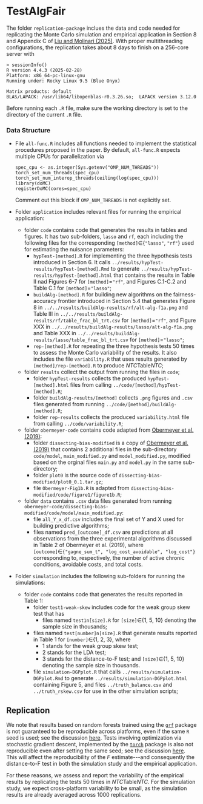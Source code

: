 # TestAlgFair
The folder `replication-package` inclues the data and code needed for replicating the Monte Carlo simulation and empirical application in Section 8 and Appendix C of [Liu and Molinari (2025)](https://arxiv.org/abs/2402.08879). With proper multithreading configurations, the replication takes about 8 days to finish on a 256-core server with
```
> sessionInfo()
R version 4.4.3 (2025-02-28)
Platform: x86_64-pc-linux-gnu
Running under: Rocky Linux 9.5 (Blue Onyx)

Matrix products: default
BLAS/LAPACK: /usr/lib64/libopenblas-r0.3.26.so;  LAPACK version 3.12.0
```
Before running each `.R` file, make sure the working directory is set to the directory of the current `.R` file.
### Data Structure
- File `all-func.R` includes all functions needed to implement the statistical procedures proposed in the paper. By default, `all-func.R` expects multiple CPUs for parallelization via
  ```
  spec_cpu <- as.integer(Sys.getenv("OMP_NUM_THREADS"))
  torch_set_num_threads(spec_cpu)
  torch_set_num_interop_threads(ceiling(log(spec_cpu)))
  library(doMC)
  registerDoMC(cores=spec_cpu)
  ```
  Comment out this block if `OMP_NUM_THREADS` is not explicitly set.

- Folder `application` includes relevant files for running the empirical application:
    * folder `code` contains code that generates the results in tables and figures. It has two sub-folders, `lasso` and `rf`, each including the following files for the corresponding `[method]`$\in${`"lasso"`, `"rf"`} used for estimating the nuisance parameters:
        - `hypTest-[method].R` for implementing the three hypothesis tests introduced in Section 6. It calls `../results/hypTest-results/hypTest-[method].Rmd` to generate `../results/hypTest-results/hypTest-[method].html` that contains the results in Table II nad Figures 6-7 for `[method]`=`"rf"`, and Figures C.1-C.2 and Table C.1 for `[method]`=`"lasso"`;
        - `buildAlg-[method].R` for building new algorithms on the fairness-accuracy frontier introduced in Section 5.4 that generates Figure 8 in `../../results/buildAlg-results/rf/alt-alg-f1a.png` and Table III in `../../results/buildAlg-results/rf/table_frac_bl_trt.csv` for `[method]`=`"rf"`, and Figure XXX in `../../results/buildAlg-results/lasso/alt-alg-f1a.png` and Table XXX in `../../results/buildAlg-results/lasso/table_frac_bl_trt.csv` for `[method]`=`"lasso"`;
        - `rep-[method].R` for repeating the three hypothesis tests 50 times to assess the Monte Carlo variability of the results.
        It also includes the file `variability.R` that uses results generated by `[method]/rep-[method].R` to produce *NTC*Table*NTC*;
    * folder `results` collect the output from running the files in `code`;
        - folder `hypTest-results` collects the produced `hypTest-[method].html` files from calling `../code/[method]/hypTest-[method].R`;
        - folder `buildAlg-results/[method]` collects `.png` figures and `.csv` files generated from running `../code/[method]/buildAlg-[method].R`;
        - folder `rep-results` collects the produced `variability.html` file from calling `../code/variability.R`;
    * folder `obermeyer-code` contains code adapted from [Obermeyer et al. (2019)](https://gitlab.com/labsysmed/dissecting-bias):
        - folder `dissecting-bias-modified` is a copy of [Obermeyer et al. (2019)](https://gitlab.com/labsysmed/dissecting-bias) that contains 2 additional files in the sub-directory `code/model`, `main_modified.py` and `model_modified.py`, modified based on the orginal files `main.py` and `model.py` in the same sub-directory;
        - folder `plot0` is the source code of `dissecting-bias-modified/plot0_0.1.tar.gz`;
        - file `Obermeyer-Fig1b.R` is adapted from `dissecting-bias-modified/code/figure1/figure1b.R`;
    * folder `data` contains `.csv` data files generated from running `obermeyer-code/dissecting-bias-modified/code/model/main_modified.py`:
        - file `all_Y_x_df.csv` includes the final set of Y and X used for building predictive algorithms;
        - files named `pred_[outcome]_df.csv` are predictions at all observations from the three experimental algorithms discussed in Table 2 of Obermeyer et al. (2019), where `[outcome]`$\in$`{"gagne_sum_t", "log_cost_avoidable", "log_cost"}` corresponding to, respectively, the number of active chronic conditions, avoidable costs, and total costs.

- Folder `simulation` includes the following sub-folders for running the simulations:
    * folder `code` contains code that generates the results reported in Table 1:
      - folder `test1-weak-skew` includes code for the weak group skew test that has
        * files named `test1n[size].R` for `[size]`$\in${1, 5, 10} denoting the sample size in thousands;
      - files named `test[number]n[size].R` that generate results reported in Table 1 for `[number]`$\in${1, 2, 3}, where
        - $1$ stands for the weak group skew test;
        - $2$ stands for the LDA test;
        - $3$ stands for the distance-to-F test;
        and `[size]`$\in${1, 5, 10} denoting the sample size in thousands.
      - file `simulation-DGPplot.R` that calls `../results/simulation-DGPplot.Rmd` to generate `../results/simulation-DGPplot.html` containing Figure 5, and files `../truth_balance.csv` and `../truth_rskew.csv` for use in the other simulation scripts;
    


## Replication



We note that results based on random forests trained using the [`grf`](https://grf-labs.github.io/grf/index.html) package is not guaranteed to be reproducible across platforms, even if the same `R` seed is used; see the discussion [here](https://grf-labs.github.io/grf/REFERENCE.html#forests-predict-different-values-depending-on-the-platform-even-though-the-seed-is-the-same). 
Tests involving optimization via stochastic gradient descent, implemented by the [`torch`](https://torch.mlverse.org/) package is also not reproducible even after setting the same seed; see the discussion [here](https://github.com/mlverse/torch/issues/1311). This will affect the reproducibility of the $F$ estimate---and consequently the distance-to-F test in both the simulation study and the empirical application. 

For these reasons, we assess and report the variability of the empirical results by replicating the tests 50 times in *NTC*Table*NTC*. For the simulation study, we expect cross-platform variability to be small, as the simulation results are already averaged across 1000 replications.
